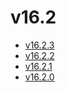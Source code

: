 # v16.2

- [v16.2.3](v16.2.3.ja.md)
- [v16.2.2](v16.2.2.ja.md)
- [v16.2.1](v16.2.1.ja.md)
- [v16.2.0](v16.2.0.ja.md)
